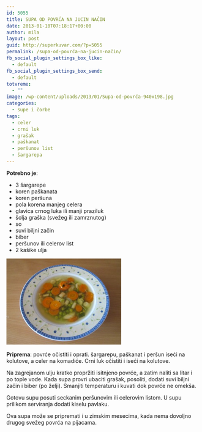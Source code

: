 ```yaml
---
id: 5055
title: SUPA OD POVRĆA NA JUCIN NAČIN
date: 2013-01-10T07:18:17+00:00
author: mila
layout: post
guid: http://superkuvar.com/?p=5055
permalink: /supa-od-povrća-na-jucin-način/
fb_social_plugin_settings_box_like:
  - default
fb_social_plugin_settings_box_send:
  - default
totvreme:
  - ""
image: /wp-content/uploads/2013/01/Supa-od-povrća-940x198.jpg
categories:
  - supe i čorbe
tags:
  - celer
  - crni luk
  - grašak
  - paškanat
  - peršunov list
  - šargarepa
---
```

**Potrebno je**:

  * 3 šargarepe
  * koren paškanata
  * koren peršuna
  * pola korena manjeg celera
  * glavica crnog luka ili manji praziluk
  * šolja graška (svežeg ili zamrznutog)
  * so
  * suvi biljni začin
  * biber
  * peršunov ili celerov list
  * 2 kašike ulja

<img class="alignnone size-medium wp-image-5056" src="/wp-content/uploads/2013/01/Supa-od-povrća-300x225.jpg" alt="Supa od povrća" width="300" height="225" /> 

**Priprema**: povrće očistiti i oprati. šargarepu, paškanat i peršun iseći na kolutove, a celer na komadiće. Crni luk očistiti i iseći na kolutove.

Na zagrejanom ulju kratko propržiti isitnjeno povrće, a zatim naliti sa litar i po tople vode. Kada supa provri ubaciti grašak, posoliti, dodati suvi biljni začin i biber (po želji). Smanjiti temperaturu i kuvati dok povrće ne omekša.

Gotovu supu posuti seckanim peršunovim ili celerovim listom. U supu prilikom serviranja dodati kiselu pavlaku.

Ova supa može se pripremati i u zimskim mesecima, kada nema dovoljno drugog svežeg povrća na pijacama.